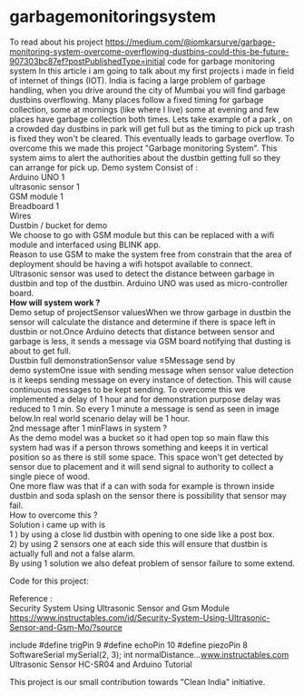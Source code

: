 # garbagemonitoringsystem

To read about his project https://medium.com/@iomkarsurve/garbage-monitoring-system-overcome-overflowing-dustbins-could-this-be-future-907303bc87ef?postPublishedType=initial
code for garbage monitoring system
In this article i am going to talk about my first projects i made in field of internet of things (IOT).
India is facing a large problem of garbage handling, when you drive around the city of Mumbai you will find garbage dustbins overflowing. Many places follow a fixed timing for garbage collection, some at mornings (like where I live) some at evening and few places have garbage collection both times.
Lets take example of a park , on a crowded day dustbins in park will get full but as the timing to pick up trash is fixed they won't be cleared. This eventually leads to garbage overflow.
To overcome this we made this project "Garbage monitoring System". This system aims to alert the authorities about the dustbin getting full so they can arrange for pick up.
Demo system Consist of : <br>
Arduino UNO 1 <br>
ultrasonic sensor 1<br>
GSM module 1<br>
Breadboard 1<br>
Wires<br>
Dustbin / bucket for demo<br>
We choose to go with GSM module but this can be replaced with a wifi module and interfaced using BLINK app.<br>
Reason to use GSM to make the system free from constrain that the area of deployment should be having a wifi hotspot available to connect.<br>
Ultrasonic sensor was used to detect the distance between garbage in dustbin and top of the dustbin.
Arduino UNO was used as micro-controller board.<br>
<b>How will system work ?</b><br>
Demo setup of projectSensor valuesWhen we throw garbage in dustbin the sensor will calculate the distance and determine if there is space left in dustbin or not.Once Arduino detects that distance between sensor and garbage is less, it sends a message via GSM board notifying that dusting is about to get full.<br>
Dustbin full demonstrationSensor value ≤5Message send by demo systemOne issue with sending message when sensor value detection is it keeps sending message on every instance of detection. This will cause continuous messages to be kept sending.
To overcome this we implemented a delay of 1 hour and for demonstration purpose delay was reduced to 1 min. So every 1 minute a message is send as seen in image below.In real world scenario delay will be 1 hour.<br>
2nd message after 1 minFlaws in system ?<br>
As the demo model was a bucket so it had open top so main flaw this system had was if a person throws something and keeps it in vertical position so as there is still some space. This space won't get detected by sensor due to placement and it will send signal to authority to collect a single piece of wood.<br>
One more flaw was that if a can with soda for example is thrown inside dustbin and soda splash on the sensor there is possibility that sensor may fail.<br>
How to overcome this ?<br>
Solution i came up with is<br>
1 ) by using a close lid dustbin with opening to one side like a post box.<br>
2) by using 2 sensors one at each side this will ensure that dustbin is actually full and not a false alarm.<br>
By using 1 solution we also defeat problem of sensor failure to some extend.<br>

Code for this project:<br>

Reference :<br>
Security System Using Ultrasonic Sensor and Gsm Module https://www.instructables.com/id/Security-System-Using-Ultrasonic-Sensor-and-Gsm-Mo/?source

include #define trigPin 9 #define echoPin 10 #define piezoPin 8 SoftwareSerial mySerial(2, 3); int normalDistance…www.instructables.com
Ultrasonic Sensor HC-SR04 and Arduino Tutorial

This project is our small contribution towards "Clean India" initiative.
